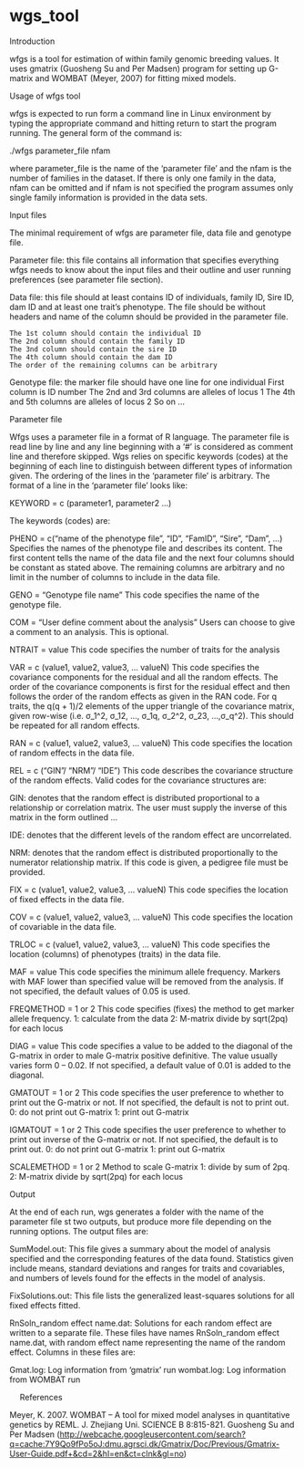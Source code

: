 # wgs_tool

Introduction

wfgs is a tool for estimation of within family genomic breeding values. It uses gmatrix (Guosheng Su and Per Madsen) program for setting up G-matrix and WOMBAT (Meyer, 2007) for fitting mixed models. 

Usage of wfgs tool 

wfgs is expected to run form a command line in Linux environment by typing the appropriate command and hitting return to start the program running. The general form of the command is:

  ./wfgs	parameter_file nfam
  
where parameter_file is the name of the ‘parameter file’ and the nfam is the number of families in the dataset. If there is only one family in the data, nfam can be omitted and if nfam is not specified the program assumes only single family information is provided in the data sets.

Input files 

The minimal requirement of wfgs are parameter file, data file and genotype file. 

Parameter file: this file contains all information that specifies everything wfgs needs to know 	about the input files and their outline and user running preferences (see parameter 	file 	section).

Data file: this file should at least contains ID of individuals, family ID, Sire ID, dam ID and at 	least one trait’s phenotype. The file should be without headers and name of the column 	should be provided in the parameter file.

	The 1st column should contain the individual ID
	The 2nd column should contain the family ID
	The 3nd column should contain the sire ID
	The 4th column should contain the dam ID
	The order of the remaining columns can be arbitrary 
  
Genotype file: the marker file should have one line for one individual 
	First column is ID number
	The 2nd and 3rd columns are alleles of locus 1
	The 4th and 5th columns are alleles of locus 2
	So on …
  
Parameter file

Wfgs uses a parameter file in a format of R language. The parameter file is read line by line and any line beginning with a ‘#’ is considered as comment line and therefore skipped. Wgs relies on specific keywords (codes) at the beginning of each line to distinguish between different types of information given. The ordering of the lines in the ‘parameter file’ is arbitrary. The format of a line in the ‘parameter file’ looks like:

KEYWORD = c (parameter1, parameter2 …)

The keywords (codes) are: 

PHENO = c(“name of the phenotype file”, “ID”, “FamID”, “Sire”, “Dam”, …)
Specifies the names of the phenotype file and describes its content. The first content tells the name of the data file and the next four columns should be constant as stated above. The remaining columns are arbitrary and no limit in the number of columns to include in the data file. 

GENO = “Genotype file name”
This code specifies the name of the genotype file. 

COM = “User define comment about the analysis”
Users can choose to give a comment to an analysis. This is optional.  

NTRAIT = value
This code specifies the number of traits for the analysis 

VAR = c (value1, value2, value3, … valueN)
This code specifies the covariance components for the residual and all the random effects. The order of the covariance components is first for the residual effect and then follows the order of the random effects as given in the RAN code. For q traits, the q(q + 1)/2 elements of the upper triangle of the covariance matrix, given row-wise (i.e. σ_1^2, σ_12, …, σ_1q, σ_2^2, σ_23, …,σ_q^2). This should be repeated for all random effects.

RAN = c (value1, value2, value3, … valueN)
This code specifies the location of random effects in the data file. 

REL = c (“GIN”/ “NRM”/ “IDE”)
This code describes the covariance structure of the random effects. Valid codes for the covariance structures are: 

GIN: denotes that the random effect is distributed proportional to a relationship or correlation matrix. The user must supply the inverse of this matrix in the form outlined …

IDE: denotes that the different levels of the random effect are uncorrelated. 

NRM: denotes that the random effect is distributed proportionally to the numerator relationship matrix. If this code is given, a pedigree file must be provided.

FIX = c (value1, value2, value3, … valueN)
This code specifies the location of fixed effects in the data file. 

COV = c (value1, value2, value3, … valueN)
This code specifies the location of covariable in the data file. 

TRLOC = c (value1, value2, value3, … valueN)
This code specifies the location (columns) of phenotypes (traits) in the data file.

MAF = value
This code specifies the minimum allele frequency. Markers with MAF lower than specified value will be removed from the analysis. If not specified, the default values of 0.05 is used.  

FREQMETHOD = 1 or 2 
This code specifies (fixes) the method to get marker allele frequency. 
	1: calculate from the data
	2: M-matrix divide by sqrt(2pq) for each locus
	
DIAG = value
	This code specifies a value to be added to the diagonal of the G-matrix in order to male G-matrix positive definitive. The value 	usually varies form 0 – 0.02. If not specified, a default value of 0.01 is added to the diagonal.
	
GMATOUT = 1 or 2
This code specifies the user preference to whether to print out the G-matrix or not. If not specified, the default is not to print out. 
	0: do not print out G-matrix
	1: print out G-matrix
	
IGMATOUT = 1 or 2
This code specifies the user preference to whether to print out inverse of the G-matrix or not. If not specified, the default is to print out. 
	0: do not print out G-matrix
	1: print out G-matrix
	
SCALEMETHOD  = 1 or 2
Method to scale G-matrix
	1: divide by sum of 2pq.
	2: M-matrix divide by sqrt(2pq) for each locus

Output 

At the end of each run, wgs generates a folder with the name of the parameter file st two outputs, but produce more file depending on the running options. The output files are:

SumModel.out: This file gives a summary about the model of analysis specified and the 	corresponding features of the data found. Statistics given include means, standard 	deviations and ranges for traits and covariables, and numbers of levels found for the 	effects in the model of analysis.

FixSolutions.out: This file lists the generalized least-squares solutions for all fixed effects fitted.

RnSoln_random effect name.dat: Solutions for each random effect are written to a separate file. 	These files have names RnSoln_random effect name.dat, with random effect name representing the name of the random effect. Columns in these files are:

Gmat.log: Log information from ‘gmatrix’ run
wombat.log: Log information from WOMBAT run

 
References 

Meyer, K. 2007. WOMBAT – A tool for mixed model analyses in quantitative genetics by 	REML. J. Zhejiang Uni. SCIENCE B 8:815-821.
Guosheng Su and Per Madsen (http://webcache.googleusercontent.com/search?q=cache:7Y9Qo9fPo5oJ:dmu.agrsci.dk/Gmatrix/Doc/Previous/Gmatrix-User-Guide.pdf+&cd=2&hl=en&ct=clnk&gl=no)
